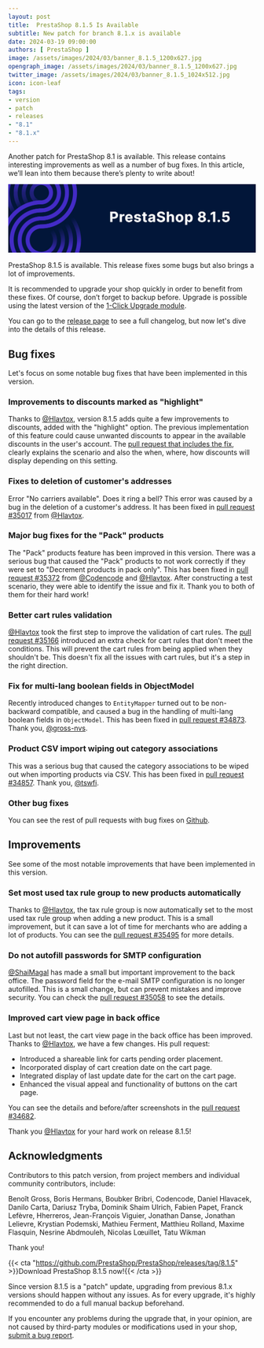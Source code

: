 ```yaml
---
layout: post
title:  PrestaShop 8.1.5 Is Available
subtitle: New patch for branch 8.1.x is available
date: 2024-03-19 09:00:00
authors: [ PrestaShop ]
image: /assets/images/2024/03/banner_8.1.5_1200x627.jpg
opengraph_image: /assets/images/2024/03/banner_8.1.5_1200x627.jpg
twitter_image: /assets/images/2024/03/banner_8.1.5_1024x512.jpg
icon: icon-leaf
tags:
- version
- patch
- releases
- "8.1"
- "8.1.x"
---
```


Another patch for PrestaShop 8.1 is available. This release contains interesting improvements as well as a number of bug fixes. In this article, we’ll lean into them because there’s plenty to write about!

![8.1.5 is available!](/assets/images/2024/03/banner_8.1.5_1534x424.jpg)

PrestaShop 8.1.5 is available. This release fixes some bugs but also brings a lot of improvements. 

It is recommended to upgrade your shop quickly in order to benefit from these fixes. Of course, don’t forget to backup before. Upgrade is possible using the latest version of the [1-Click Upgrade module](https://github.com/PrestaShop/autoupgrade/releases/).

You can go to the [release page](https://github.com/PrestaShop/PrestaShop/releases/tag/8.1.5) to see a full changelog, but now let's dive into the details of this release.

## Bug fixes

Let's focus on some notable bug fixes that have been implemented in this version.

### Improvements to discounts marked as "highlight"

Thanks to [@Hlavtox](https://github.com/Hlavtox), version 8.1.5 adds quite a few improvements to discounts, added with the "highlight" option. The previous implementation of this feature could cause unwanted discounts to appear in the available discounts in the user's account. The [pull request that includes the fix](https://github.com/PrestaShop/PrestaShop/pull/35464), clearly explains the scenario and also the when, where, how discounts will display depending on this setting.

### Fixes to deletion of customer's addresses

Error "No carriers available". Does it ring a bell? This error was caused by a bug in the deletion of a customer's address. It has been fixed in [pull request #35017](https://github.com/PrestaShop/PrestaShop/pull/35017) from [@Hlavtox](https://github.com/Hlavtox).

### Major bug fixes for the "Pack" products

The "Pack" products feature has been improved in this version. There was a serious bug that caused the "Pack" products to not work correctly if they were set to "Decrement products in pack only". This has been fixed in [pull request #35372](https://github.com/PrestaShop/PrestaShop/pull/35372) from [@Codencode](https://github.com/Codencode) and [@Hlavtox](https://github.com/Hlavtox). After constructing a test scenario, they were able to identify the issue and fix it. Thank you to both of them for their hard work!

### Better cart rules validation

[@Hlavtox](https://github.com/Hlavtox) took the first step to improve the validation of cart rules. The [pull request #35166](https://github.com/PrestaShop/PrestaShop/pull/35166) introduced an extra check for cart rules that don't meet the conditions. This will prevent the cart rules from being applied when they shouldn't be. This doesn't fix all the issues with cart rules, but it's a step in the right direction.

### Fix for multi-lang boolean fields in ObjectModel

Recently introduced changes to `EntityMapper` turned out to be non-backward compatible, and caused a bug in the handling of multi-lang boolean fields in `ObjectModel`. This has been fixed in [pull request #34873](https://github.com/PrestaShop/PrestaShop/pull/34873). Thank you, [@gross-nvs](https://github.com/gross-nvs).

### Product CSV import wiping out category associations

This was a serious bug that caused the category associations to be wiped out when importing products via CSV. This has been fixed in [pull request #34857](https://github.com/PrestaShop/PrestaShop/pull/34857). Thank you, [@tswfi](https://github.com/tswfi).

### Other bug fixes

You can see the rest of pull requests with bug fixes on [Github](https://github.com/PrestaShop/PrestaShop/pulls?q=is%3Apr+is%3Amerged+milestone%3A8.1.5+label%3A%22Bug+fix%22).

## Improvements

See some of the most notable improvements that have been implemented in this version.

### Set most used tax rule group to new products automatically

Thanks to [@Hlavtox](https://github.com/Hlavtox), the tax rule group is now automatically set to the most used tax rule group when adding a new product. This is a small improvement, but it can save a lot of time for merchants who are adding a lot of products. You can see the [pull request #35495](https://github.com/PrestaShop/PrestaShop/pull/35495) for more details.

### Do not autofill passwords for SMTP configuration

[@ShaiMagal](https://github.com/ShaiMagal) has made a small but important improvement to the back office. The password field for the e-mail SMTP configuration is no longer autofilled. This is a small change, but can prevent mistakes and improve security. You can check the [pull request #35058](https://github.com/PrestaShop/PrestaShop/pull/35058) to see the details.

### Improved cart view page in back office

Last but not least, the cart view page in the back office has been improved. Thanks to [@Hlavtox](https://github.com/PrestaShop/PrestaShop/pull/34682), we have a few changes. His pull request:

* Introduced a shareable link for carts pending order placement.
* Incorporated display of cart creation date on the cart page.
* Integrated display of last update date for the cart on the cart page.
* Enhanced the visual appeal and functionality of buttons on the cart page.

You can see the details and before/after screenshots in the [pull request #34682](https://github.com/PrestaShop/PrestaShop/pull/34682).

Thank you [@Hlavtox](https://github.com) for your hard work on release 8.1.5!

## Acknowledgments

Contributors to this patch version, from project members and individual community contributors, include:

Benoît Gross, Boris Hermans, Boubker Bribri, Codencode, Daniel Hlavacek, Danilo Carta, Dariusz Tryba, Dominik Shaim Ulrich, Fabien Papet, Franck Lefèvre, Hherreros, Jean-François Viguier, Jonathan Danse, Jonathan Lelievre, Krystian Podemski, Mathieu Ferment, Matthieu Rolland, Maxime Flasquin, Nesrine Abdmouleh, Nicolas Lœuillet, Tatu Wikman

Thank you!

{{< cta "https://github.com/PrestaShop/PrestaShop/releases/tag/8.1.5" >}}Download PrestaShop 8.1.5 now!{{< /cta >}}

Since version 8.1.5 is a "patch" update, upgrading from previous 8.1.x versions should happen without any issues. As for every upgrade, it's highly recommended to do a full manual backup beforehand.

If you encounter any problems during the upgrade that, in your opinion, are not caused by third-party modules or modifications used in your shop, [submit a bug report](https://www.prestashop-project.org/get-involved/report-issues/).

